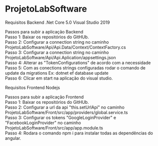 # ProjetoLabSoftware

Requisitos Backend
.Net Core 5.0
Visual Studio 2019

Passos para subir a aplicação Backend \
Passo 1: Baixar os repositórios do GitHUb. \
Passo 2: Configurar a connection string no caminho ProjetoLabSoftware/Api/Api.Data/Context/ContextFactory.cs \
Passo 3: Configurar a connection string no caminho ProjetoLabSoftware/Api/Api.Aplication/appsettings.json \
Passo 4: Alterar as "TokenConfigurations" de acordo com a necessidade \
Passo 5: Com as conections strings configuradas rodar o comando de update da migrations Ex: dotnet ef database update \
Passo 6: Clicar em start na aplicação do visual studio. 

Requisitos Frontend
Nodejs

Passos para subir a aplicação Frontend \
Passo 1: Baixar os repositórios do GitHUb. \
Passo 2: Configurar a url da api "this.setUrlApi" no caminho ProjetoLabSoftware/Front/src/app/providers/global.service.ts \
Passo 3: Configurar os tokens "GoogleLoginProvider" e "FacebookLoginProvider" no caminho ProjetoLabSoftware/Front/src/app/app.module.ts \
Passo 4: Rodara o comando npm i para instalar todas as dependências do angular.


